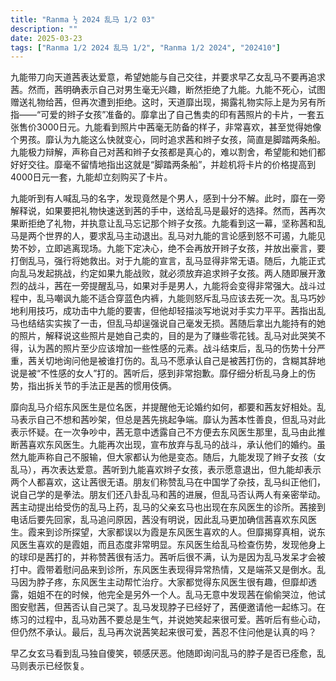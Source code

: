 ```yaml
---
title: "Ranma ½ 2024 乱马 1/2 03"
description: ""
date: 2025-03-23
tags: ["Ranma 1/2 2024 乱马 1/2", "Ranma 1/2 2024", "202410"]
---
```


九能带刀向天道茜表达爱意，希望她能与自己交往，并要求早乙女乱马不要再追求茜。然而，茜明确表示自己对男生毫无兴趣，断然拒绝了九能。九能不死心，试图赠送礼物给茜，但再次遭到拒绝。这时，天道靡出现，揭露礼物实际上是为另有所指——“可爱的辫子女孩”准备的。靡拿出了自己售卖的印有茜照片的卡片，一套五张售价3000日元。九能看到照片中茜毫无防备的样子，非常喜欢，甚至觉得她像个男孩。靡认为九能这么快就变心，同时追求茜和辫子女孩，简直是脚踏两条船。九能极力辩解，声称自己对茜和辫子女孩都是真心的，难以割舍，希望能和她们都好好交往。靡毫不留情地指出这就是“脚踏两条船”，并趁机将卡片的价格提高到4000日元一套，九能却立刻购买了卡片。

九能听到有人喊乱马的名字，发现竟然是个男人，感到十分不解。此时，靡在一旁解释说，如果要把礼物快速送到茜的手中，送给乱马是最好的选择。然而，茜再次果断拒绝了礼物，并执意让乱马忘记那个辫子女孩。九能看到这一幕，坚称茜和乱马是两个世界的人，要求乱马主动退出。乱马对九能的言论感到怒不可遏，九能见势不妙，立即逃离现场。九能下定决心，绝不会再放开辫子女孩，并放出豪言，要打倒乱马，强行将她救出。对于九能的宣言，乱马显得非常无语。随后，九能正式向乱马发起挑战，约定如果九能战败，就必须放弃追求辫子女孩。两人随即展开激烈的战斗，茜在一旁提醒乱马，如果对手是男人，九能将会变得非常强大。战斗过程中，乱马嘲讽九能不适合穿蓝色内裤，九能则怒斥乱马应该去死一次。乱马巧妙地利用技巧，成功击中九能的要害，但他却轻描淡写地说对手实力平平。茜指出乱马也结结实实挨了一击，但乱马却逞强说自己毫发无损。茜随后拿出九能持有的她的照片，解释说这些照片是她自己卖的，目的是为了赚些零花钱。乱马对此哭笑不得，认为茜的照片至少应该增加一些性感的元素。战斗结束后，乱马的伤势十分严重，茜关切地询问他是被谁打伤的。乱马不愿承认自己是被茜打伤的，含糊其辞地说是被“不性感的女人”打的。茜听后，感到非常抱歉。靡仔细分析乱马身上的伤势，指出拆关节的手法正是茜的惯用伎俩。

靡向乱马介绍东风医生是位名医，并提醒他无论婚约如何，都要和茜友好相处。乱马表示自己不想和茜吵架，但总是茜先挑起争端。靡认为茜本性善良，但乱马对此表示怀疑。在一次争吵中，茜无意中透露自己不方便去东风医生那里，乱马由此推断茜喜欢东风医生。九能再次出现，宣布放弃与乱马的战斗，承认他们的婚约。虽然九能声称自己不服输，但大家都认为他是变态。随后，九能发现了辫子女孩（女乱马），再次表达爱意。茜听到九能喜欢辫子女孩，表示愿意退出，但九能却表示两个人都喜欢，这让茜很无语。朋友们称赞乱马在中国学了杂技，乱马纠正他们，说自己学的是拳法。朋友们还八卦乱马和茜的进展，但乱马否认两人有亲密举动。茜主动提出给受伤的乱马上药，乱马的父亲玄马也出现在东风医生的诊所。茜接到电话后要先回家，乱马追问原因，茜没有明说，因此乱马更加确信茜喜欢东风医生。霞来到诊所探望，大家都误以为霞是东风医生喜欢的人。但靡揭穿真相，说东风医生喜欢的是霞姐，而且态度非常明显。东风医生给乱马检查伤势，发现他身上的球印是茜打的，并称赞茜很有活力。茜听后很不满，认为是因为乱马发呆才会被打中。霞带着慰问品来到诊所，东风医生表现得异常热情，又是端茶又是倒水。乱马因为脖子疼，东风医生主动帮忙治疗。大家都觉得东风医生很有趣，但靡却透露，姐姐不在的时候，他完全是另外一个人。乱马无意中发现茜在偷偷哭泣，他试图安慰茜，但茜否认自己哭了。乱马发现脖子已经好了，茜便邀请他一起练习。在练习的过程中，乱马劝茜不要总是生气，并说她笑起来很可爱。茜听后有些心动，但仍然不承认。最后，乱马再次说茜笑起来很可爱，茜忍不住问他是认真的吗？

早乙女玄马看到乱马独自傻笑，顿感厌恶。他随即询问乱马的脖子是否已痊愈，乱马则表示已经恢复。